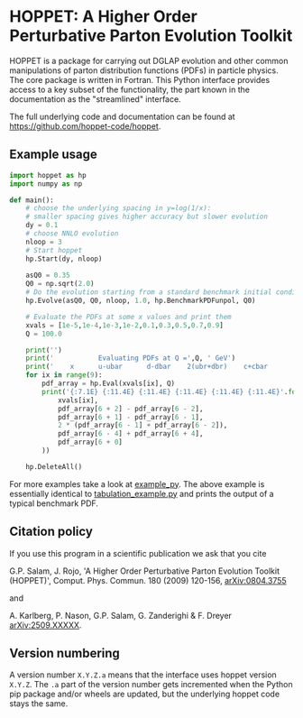 # HOPPET: A Higher Order Perturbative Parton Evolution Toolkit

HOPPET is a package for carrying out DGLAP evolution and other common
manipulations of parton distribution functions (PDFs) in particle
physics. The core package is written in Fortran. This Python interface
provides access to a key subset of the functionality, the part known 
in the documentation as the "streamlined" interface.

The full underlying code and documentation can be found at
https://github.com/hoppet-code/hoppet.

## Example usage

```Python
import hoppet as hp
import numpy as np

def main():
    # choose the underlying spacing in y=log(1/x): 
    # smaller spacing gives higher accuracy but slower evolution
    dy = 0.1  
    # choose NNLO evolution
    nloop = 3 
    # Start hoppet
    hp.Start(dy, nloop)
    
    asQ0 = 0.35
    Q0 = np.sqrt(2.0)
    # Do the evolution starting from a standard benchmark initial condition 
    hp.Evolve(asQ0, Q0, nloop, 1.0, hp.BenchmarkPDFunpol, Q0)

    # Evaluate the PDFs at some x values and print them
    xvals = [1e-5,1e-4,1e-3,1e-2,0.1,0.3,0.5,0.7,0.9]
    Q = 100.0

    print('')
    print('           Evaluating PDFs at Q =',Q, ' GeV')
    print('    x      u-ubar      d-dbar    2(ubr+dbr)    c+cbar       gluon')
    for ix in range(9):
        pdf_array = hp.Eval(xvals[ix], Q)
        print('{:7.1E} {:11.4E} {:11.4E} {:11.4E} {:11.4E} {:11.4E}'.format(
            xvals[ix],
            pdf_array[6 + 2] - pdf_array[6 - 2], 
            pdf_array[6 + 1] - pdf_array[6 - 1], 
            2 * (pdf_array[6 - 1] + pdf_array[6 - 2]),
            pdf_array[6 - 4] + pdf_array[6 + 4],
            pdf_array[6 + 0]
        ))

    hp.DeleteAll()
```   
For more examples take a look at
[example_py](https://github.com/hoppet-code/hoppet/tree/master/example_py).
The above example is essentially identical to
[tabulation_example.py](https://github.com/hoppet-code/hoppet/tree/master/example_py/tabulation_example.py)
and prints the output of a typical benchmark PDF.

## Citation policy

If you use this program in a scientific publication we ask that you cite

G.P. Salam, J. Rojo, 'A Higher Order Perturbative Parton Evolution Toolkit (HOPPET)', 
Comput. Phys. Commun. 180 (2009) 120-156, [arXiv:0804.3755](https://arxiv.org/abs/0804.3755)

and                                                       

A. Karlberg, P. Nason, G.P. Salam, G. Zanderighi & F. Dreyer [arXiv:2509.XXXXX](https://arxiv.org/abs/2509.XXXXX). 

## Version numbering

A version number `X.Y.Z.a` means that the interface uses hoppet version
`X.Y.Z`. The `.a` part of the version number gets incremented when the
Python pip package and/or wheels are updated, but the underlying hoppet
code stays the same. 
